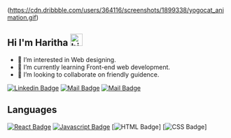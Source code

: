 (https://cdn.dribbble.com/users/364116/screenshots/1899338/yogocat_animation.gif)



## Hi I'm Haritha <img src="https://user-images.githubusercontent.com/1303154/88677602-1635ba80-d120-11ea-84d8-d263ba5fc3c0.gif" width="28px" alt="hi">
- 👀 I’m interested in Web designing. 
- 🌱 I’m currently learning Front-end web development. 
- 💞️ I’m looking to collaborate on friendly guidence.


[![Linkedin Badge](https://img.shields.io/badge/-Haritha-0e76a8?style=flat&labelColor=0e76a8&logo=linkedin&logoColor=white)](https://www.linkedin.com/in/venkata-haritha-v-629aa9184/) [![Mail Badge](https://img.shields.io/badge/-@Haritha-e84393?style=flat&labelColor=e84393&logo=instagram&logoColor=white)](https://www.instagram.com/soul_on_capture/) [![Mail Badge](https://img.shields.io/badge/-Haritha-c0392b?style=flat&labelColor=c0392b&logo=gmail&logoColor=white)](mailto:harithavenkatesh19@gmail.com)

## Languages
[![React Badge](https://img.shields.io/badge/-React-61DBFB?style=for-the-badge&labelColor=black&logo=react&logoColor=61DBFB)](#) [![Javascript Badge](https://img.shields.io/badge/-Javascript-F0DB4F?style=for-the-badge&labelColor=black&logo=javascript&logoColor=F0DB4F)](#) [![HTML Badge](https://img.shields.io/badge/-HTML-F4733A?style=for-the-badge&labelColor=black&logo=html&logoColor=f4733a)] [![CSS Badge](https://img.shields.io/badge/-CSS-3AB7F4?style=for-the-badge&labelColor=black&logo=css&logoColor=3ab7f4)]




<!---
Haritha101-19/Haritha101-19 is a ✨ special ✨ repository because its `README.md` (this file) appears on your GitHub profile.
You can click the Preview link to take a look at your changes.
--->
